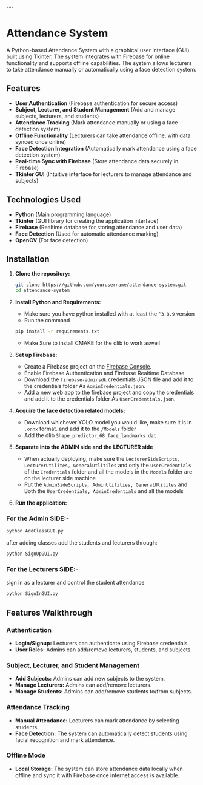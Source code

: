 """
# Attendance System

A Python-based Attendance System with a graphical user interface (GUI) built using Tkinter. The system integrates with Firebase for online functionality and supports offline capabilities. The system allows lecturers to take attendance manually or automatically using a face detection system.

## Features

- **User Authentication** (Firebase authentication for secure access)
- **Subject, Lecturer, and Student Management** (Add and manage subjects, lecturers, and students)
- **Attendance Tracking** (Mark attendance manually or using a face detection system)
- **Offline Functionality** (Lecturers can take attendance offline, with data synced once online)
- **Face Detection Integration** (Automatically mark attendance using a face detection system)
- **Real-time Sync with Firebase** (Store attendance data securely in Firebase)
- **Tkinter GUI** (Intuitive interface for lecturers to manage attendance and subjects)

## Technologies Used

- **Python** (Main programming language)
- **Tkinter** (GUI library for creating the application interface)
- **Firebase** (Realtime database for storing attendance and user data)
- **Face Detection** (Used for automatic attendance marking)
- **OpenCV** (For face detection)

## Installation

1. **Clone the repository:**
   ```bash
   git clone https://github.com/yourusername/attendance-system.git
   cd attendance-system

2. **Install Python and Requirements:**
   - Make sure you have python installed with at least the `^3.8.9` version
   - Run the command
   ```bash
   pip install -r requirements.txt
   ```
   - Make Sure to install CMAKE for the dlib to work aswell

3. **Set up Firebase:**
   - Create a Firebase project on the [Firebase Console](https://console.firebase.google.com/).
   - Enable Firebase Authentication and Firebase Realtime Database.
   - Download the `firebase-adminsdk` credentials JSON file and add it to the credentials folder As `AdminCredentials.json`.
   - Add a new web app to the firebase project and copy the credentials and add it to the credentials folder As `UserCredentials.json`.
  
4. **Acquire the face detection related models:**
   - Download whichever YOLO model you would like, make sure it is in `.onnx` format. and add it to the `/Models` folder
   - Add the dlib `Shape_predictor_68_face_landmarks.dat`
  
4. **Separate into the ADMIN side and the LECTURER side**
   - When actually deploying, make sure the `LecturerSideScripts, LecturerUtilites, GeneralUtlitiles` and only the `UserCredentials` of the `Credentials` folder         and all the models in the `Models` folder are on the lecturer side machine
   - Put the `AdminSideScripts, AdminUtilities, GeneralUtilites` and Both the `UserCredentials, AdminCredentials` and all the models
     
5. **Run the application:**

  ### For the Admin SIDE:-
   ```bash
   python AddClassGUI.py
   ```

  after adding classes add the students and lecturers through:

  ```bash
  python SignUpGUI.py
  ```

  ### For the Lecturers SIDE:-

  sign in as a lecturer and control the student attendance
  
  ```bash
  python SignInGUI.py
  ```

## Features Walkthrough

### Authentication
- **Login/Signup:** Lecturers can authenticate using Firebase credentials.
- **User Roles:** Admins can add/remove lecturers, students, and subjects.

### Subject, Lecturer, and Student Management
- **Add Subjects:** Admins can add new subjects to the system.
- **Manage Lecturers:** Admins can add/remove lecturers.
- **Manage Students:** Admins can add/remove students to/from subjects.

### Attendance Tracking
- **Manual Attendance:** Lecturers can mark attendance by selecting students.
- **Face Detection:** The system can automatically detect students using facial recognition and mark attendance.

### Offline Mode
- **Local Storage:** The system can store attendance data locally when offline and sync it with Firebase once internet access is available.
